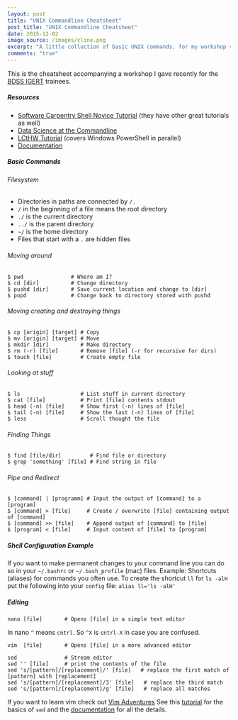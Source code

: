 ```yaml
---
layout: post
title: "UNIX Commandline Cheatsheet"
post_title: "UNIX Commandline Cheatsheet"
date: 2015-12-02
image_source: /images/cline.png
excerpt: "A little collection of basic UNIX commands, for my workshop <em>Intro to Penn State high performance computing and UNIX command line</em>"
comments: "true"
---
```



This is the cheatsheet accompanying a workshop I gave recently for the <a href="http://bdss.psu.edu">BDSS IGERT</a> trainees. 


##### Resources
* [Software Carpentry Shell Novice Tutorial](http://swcarpentry.github.io/shell-novice/) (they have other great tutorials as well)
* [Data Science at the Commandline](http://datascienceatthecommandline.com/)
* [LCtHW Tutorial](http://cli.learncodethehardway.org/book/) (covers Windows PowerShell in parallel)
* [Documentation](https://www.gnu.org/software/bash/manual/bash.html) 

##### Basic Commands


###### Filesystem
* Directories in paths are connected by `/.`
* `/` in the beginning of a file means the root directory
* `./` is the current directory
* `../` is the parent directory
* `~/` is the home directory
* Files that start with a `.` are hidden files

###### Moving around
<pre><code class="bash">$ pwd               # Where am I?
$ cd [dir]          # Change directory
$ pushd [dir]       # Save current location and change to [dir]
$ popd              # Change back to directory stored with pushd
</code></pre>

###### Moving creating and destroying things
<pre><code class="bash">$ cp [origin] [target] # Copy
$ mv [origin] [target] # Move    
$ mkdir [dir]          # Make directory
$ rm (-r) [file]       # Remove [file] (-r for recursive for dirs)
$ touch [file]         # Create empty file
</code></pre>

###### Looking at stuff
<pre><code class="sh">$ ls                   # List stuff in current directory 
$ cat [file]           # Print [file] contents stdout
$ head (-n) [file]     # Show first (-n) lines of [file]
$ tail (-n) [file]     # Show the last (-n) lines of [file]
$ less                 # Scroll thought the file
</code></pre>

###### Finding Things
<pre><code class="bash">$ find [file/dir]         # Find file or directory
$ grep 'something' [file] # Find string in file
</code></pre>

###### Pipe and Redirect
<pre><code class="bash">$ [command] | [programm] # Input the output of [command] to a [program]
$ [command] > [file]     # Create / overwrite [file] containing output of [command]
$ [command] >> [file]    # Append output of [command] to [file]
$ [program] < [file]     # Input content of [file] to [program]
</code></pre>

##### Shell Configuration Example
If you want to make permanent changes to your command line you can do so in your `~/.bashrc` or `~/.bash_profile` (mac) files.
Example: Shortcuts (aliases) for commands you often use. To create the shortcut `ll` for `ls -alH` put the following into your `config` file:  `alias ll='ls -alH'`

##### Editing
<pre><code class="bash">nano [file]       # Opens [file] in a simple text editor
</code></pre>

In nano `^` means `cntrl`. So `^X` is `cntrl-X` in case you are confused. 

<pre><code class="bash">vim  [file]       # Opens [file] in a more advanced editor

sed               # Stream editor
sed '' [file]     # print the contents of the file
sed 's/[pattern]/[replacement]/' [file]   # replace the first match of [pattern] with [replacement]
sed 's/[pattern]/[replacement]/3' [file]   # replace the third match 
sed 's/[pattern]/[replacement]/g' [file]   # replace all matches
</code></pre>

If you want to learn vim check out [Vim Adventures](http://http://vim-adventures.com/)
See this [tutorial](https://www.digitalocean.com/community/tutorials/the-basics-of-using-the-sed-stream-editor-to-manipulate-text-in-linux) for the basics of `sed` and the [documentation](https://www.gnu.org/software/sed/manual/sed.html) for all the details.
